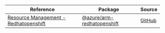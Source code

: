 | Reference | Package | Source |
|---|---|---|
|[Resource Management - Redhatopenshift](arm-redhatopenshift-readme.md)|[@azure/arm-redhatopenshift](https://www.npmjs.com/package/@azure/arm-redhatopenshift)|[GitHub](https://github.com/Azure/azure-sdk-for-js/blob/main/sdk/redhatopenshift/arm-redhatopenshift)|
